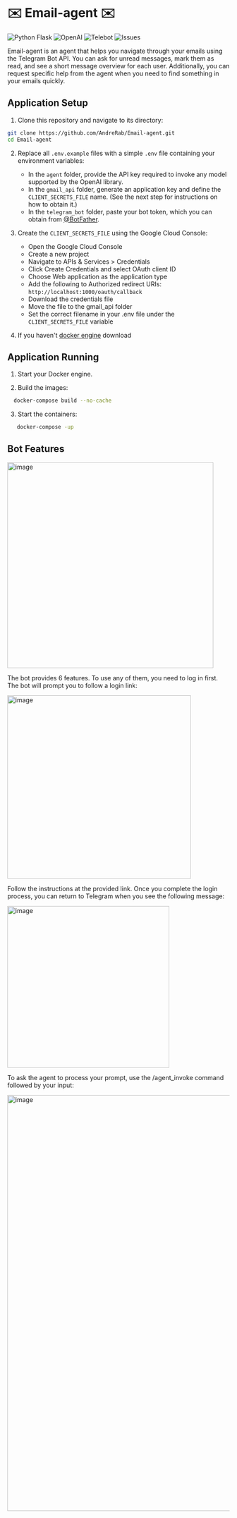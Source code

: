 # ✉️ Email-agent ✉️

![Python Flask](https://img.shields.io/badge/Python-Flask-blue)
![OpenAI](https://img.shields.io/badge/PyTorch-2.1.1-red)
![Telebot](https://img.shields.io/badge/Torchvision-0.16.1-orange)
![Issues](https://img.shields.io/github/issues/AndreRab/Email-agent)

Email-agent is an agent that helps you navigate through your emails using the Telegram Bot API. You can ask for unread messages, mark them as read, and see a short message overview for each user. Additionally, you can request specific help from the agent when you need to find something in your emails quickly.

## Application Setup

1.	Clone this repository and navigate to its directory:
```bash
git clone https://github.com/AndreRab/Email-agent.git
cd Email-agent
```


2. Replace all `.env.example` files with a simple `.env` file containing your environment variables:
   - In the `agent` folder, provide the API key required to invoke any model supported by the OpenAI library.
   - In the `gmail_api` folder, generate an application key and define the `CLIENT_SECRETS_FILE` name. (See the next step for instructions on how to obtain it.)
   - In the `telegram_bot` folder, paste your bot token, which you can obtain from [@BotFather](https://t.me/BotFather).


3.	Create the `CLIENT_SECRETS_FILE` using the Google Cloud Console:
	-	Open the Google Cloud Console
	-	Create a new project
	-	Navigate to APIs & Services > Credentials
	-	Click Create Credentials and select OAuth client ID
	-	Choose Web application as the application type
	-	Add the following to Authorized redirect URIs:
```http://localhost:1000/oauth/callback```
	-	Download the credentials file
	-	Move the file to the gmail_api folder
	-	Set the correct filename in your .env file under the `CLIENT_SECRETS_FILE` variable


4. If you haven't [docker engine](https://www.docker.com/products/docker-desktop/) download

## Application Running

1.	Start your Docker engine.
   
2.	Build the images:
```bash
  docker-compose build --no-cache
```

3. Start the containers:
```bash 
   docker-compose -up
```

## Bot Features 
<img width="467" alt="image" src="https://github.com/user-attachments/assets/f446995e-377b-451e-93ee-ef4104c60345" />

The bot provides 6 features. To use any of them, you need to log in first. The bot will prompt you to follow a login link:

<img width="416" alt="image" src="https://github.com/user-attachments/assets/d77b962e-3476-4126-b3bd-4622e864b5b7" />

Follow the instructions at the provided link. Once you complete the login process, you can return to Telegram when you see the following message:

<img width="367" alt="image" src="https://github.com/user-attachments/assets/e77ab544-e003-497f-a950-f407a7e7b0c7" />

To ask the agent to process your prompt, use the /agent_invoke command followed by your input:

<img width="944" alt="image" src="https://github.com/user-attachments/assets/5e440e49-b7e2-43b1-8bfe-756619f6de40" />



